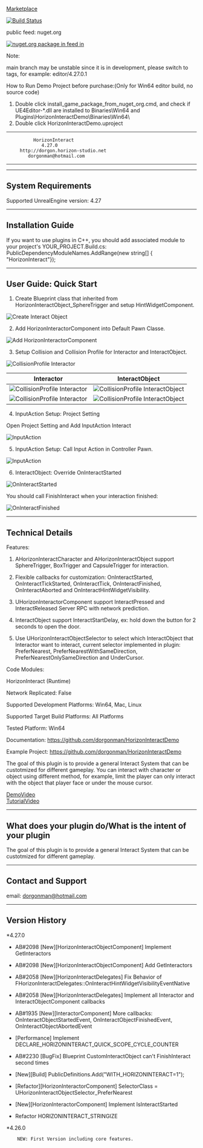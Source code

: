 [Marketplace](https://www.unrealengine.com/marketplace/en-US/product/horizon-interact-plugin) 

[![Build Status](https://dev.azure.com/hsgame/UE4HorizonPlugin/_apis/build/status/HorizonInteract/HorizonInteractDemo-Shipping-CI?repoName=HorizonInteractDemo&branchName=main)](https://dev.azure.com/hsgame/UE4HorizonPlugin/_build/latest?definitionId=51&repoName=HorizonInteractDemo&branchName=main)

public feed: nuget.org  

[![nuget.org package in feed in ](https://img.shields.io/nuget/v/HorizonInteractDemo.svg)](https://www.nuget.org/packages/HorizonInteractDemo/)
  

Note: 

main branch may be unstable since it is in development, please switch to tags, for example: editor/4.27.0.1

How to Run Demo Project before purchase:(Only for Win64 editor build, no source code)
1. Double click install_game_package_from_nuget_org.cmd, and check if UE4Editor-*.dll are installed to Binaries\Win64 and Plugins\HorizonInteractDemo\Binaries\Win64\
2. Double click HorizonInteractDemo.uproject  

  
----------------------------------------------
              HorizonInteract
                 4.27.0
         http://dorgon.horizon-studio.net
          	dorgonman@hotmail.com
----------------------------------------------
   
-----------------------
System Requirements
-----------------------

Supported UnrealEngine version: 4.27
 

-----------------------
Installation Guide
-----------------------

If you want to use plugins in C++, you should add associated module to your project's 
YOUR_PROJECT.Build.cs:
PublicDependencyModuleNames.AddRange(new string[] { "HorizonInteract"});

-----------------------
User Guide: Quick Start
-----------------------

1. Create Blueprint class that inherited from HorizonInteractObject_SphereTrigger and setup HintWidgetComponent.

  ![Create Interact Object](./ScreenShot/HorizonInteract_ScreenShot_CreateObject.png)  

2. Add HorizonInteractorComponent into Default Pawn Classe.  

![Add HorizonInteractorComponent](./ScreenShot/HorizonInteract_ScreenShot_AddInteractorIntoPawn.png)  

3. Setup Collision and Collision Profile for Interactor and InteractObject.

![CollisionProfile Interactor](./ScreenShot/HorizonInteract_ScreenShot_CollisionProfile_Overview.png)

Interactor             |  InteractObject
:-------------------------:|:-------------------------:
![CollisionProfile Interactor](./ScreenShot/HorizonInteract_ScreenShot_CollisionProfile_Interactor.png) |  ![CollisionProfile InteractObject](./ScreenShot/HorizonInteract_ScreenShot_CollisionProfile_InteractObject.png)
![CollisionProfile Interactor](./ScreenShot/HorizonInteract_ScreenShot_Collision_Interactor.png) |   ![CollisionProfile InteractObject](./ScreenShot/HorizonInteract_ScreenShot_Collision_InteractObject.png)


4. InputAction Setup: Project Setting

Open Project Setting and Add InputAction Interact

![InputAction](./ScreenShot/HorizonInteract_ScreenShot_InputAction_Interactor1.png)


5. InputAction Setup: Call Input Action in Controller Pawn.

![InputAction](./ScreenShot/HorizonInteract_ScreenShot_InputAction_Interactor2.png)


6. InteractObject: Override OnInteractStarted

![OnInteractStarted](./ScreenShot/HorizonInteract_ScreenShot_InputAction_InteractObject1.png)

You should call FinishInteract when your interaction finished:

![OnInteractFinished](./ScreenShot/HorizonInteract_ScreenShot_InputAction_InteractObject2.png)

  
-----------------------
Technical Details
-----------------------

Features:

1. AHorizonInteractCharacter and AHorizonInteractObject support SphereTrigger, BoxTrigger and CapsuleTrigger for interaction.
  
2. Flexible callbacks for customization: OnInteractStarted, OnInteractTickStarted, OnInteractTick, OnInteractFinished, OnInteractAborted and OnInteractHintWidgetVisibility.

3. UHorizonInteractorComponent support InteractPressed and InteractReleased Server RPC with network prediction.

4. InteractObject support InteractStartDelay, ex: hold down the button for 2 seconds to open the door.

5. Use UHorizonInteractObjectSelector to select which InteractObject that Interactor want to interact, current selector implemented in plugin: PreferNearest, PreferNearestWithSameDirection, PreferNearestOnlySameDirection and UnderCursor.

Code Modules:

 HorizonInteract (Runtime)


Network Replicated: False  

Supported Development Platforms: Win64, Mac, Linux  

Supported Target Build Platforms: All Platforms  

Tested Platform: Win64  

Documentation: https://github.com/dorgonman/HorizonInteractDemo  

Example Project: https://github.com/dorgonman/HorizonInteractDemo  

The goal of this plugin is to provide a general Interact System that can be custotmized for different gameplay. You can interact with character or object using different method, for example, limit the player can only interact with the object that player face or under the mouse cursor.


[DemoVideo](https://youtu.be/wdclGx1IIwQ)  
[TutorialVideo](https://www.youtube.com/watch?v=l-WCsGpg_fo&feature=youtu.be)

-----------------------
What does your plugin do/What is the intent of your plugin
-----------------------  

The goal of this plugin is to provide a general Interact System that can be custotmized for different gameplay.

-----------------------
Contact and Support
-----------------------

email: dorgonman@hotmail.com  

-----------------------
 Version History
-----------------------

*4.27.0  

* AB#2098 [New][HorizonInteractObjectComponent] Implement GetInteractors

* AB#2098 [New][HorizonInteractObjectComponent] Add GetInteractors

* AB#2058 [New][HorizonInteractDelegates] Fix Behavior of FHorizonInteractDelegates::OnInteractHintWidgetVisibilityEventNative

* AB#2058 [New][HorizonInteractDelegates] Implement all Interactor and InteractObjectComponent callbacks

* AB#1935 [New][InteractorComponent] More callbacks: OnInteractObjectStartedEvent, OnInteractObjectFinishedEvent, OnInteractObjectAbortedEvent

* [Performance] Implement DECLARE_HORIZONINTERACT_QUICK_SCOPE_CYCLE_COUNTER

* AB#2230 [BugFix] Blueprint CustomInteractObject can't FinishInteract second times

* [New][Build] PublicDefinitions.Add("WITH_HORIZONINTERACT=1");

* [Refactor][HorizonInteractorComponent] SelectorClass = UHorizonInteractObjectSelector_PreferNearest

* [New][HorizonInteractorComponent] Implement IsInteractStarted

* Refactor HORIZONINTERACT_STRINGIZE


*4.26.0  

        NEW: First Version including core features.  